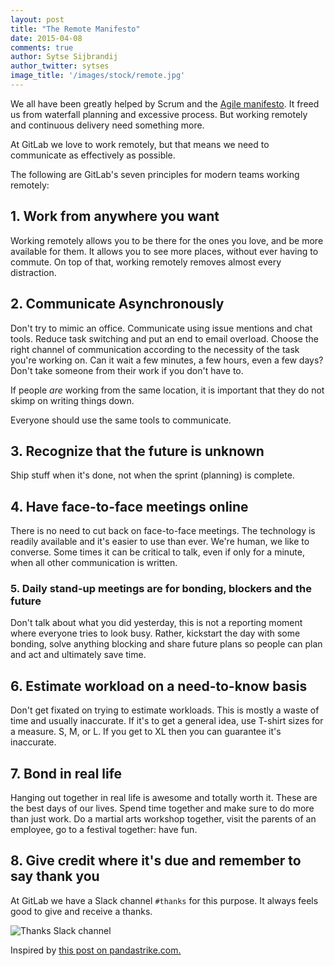 ```yaml
---
layout: post
title: "The Remote Manifesto"
date: 2015-04-08
comments: true
author: Sytse Sijbrandij
author_twitter: sytses
image_title: '/images/stock/remote.jpg'
---
```


We all have been greatly helped by Scrum and the [Agile manifesto](http://agilemanifesto.org/).
It freed us from waterfall planning and excessive process.
But working remotely and continuous delivery need something more.

<!-- more -->

At GitLab we love to work remotely, but that means we need to communicate as
effectively as possible.

The following are GitLab's seven principles for modern teams working remotely:

## 1. Work from anywhere you want

Working remotely allows you to be there for the ones you love, and be more
available for them. It allows you to see more places, without ever having
to commute. On top of that, working remotely removes almost every distraction.

## 2. Communicate Asynchronously

Don't try to mimic an office. Communicate using issue mentions and chat tools.
Reduce task switching and put an end to email overload. Choose the right channel
of communication according to the necessity of the task you're working on. Can
it wait a few minutes, a few hours, even a few days? Don't take someone from
their work if you don't have to.

If people _are_ working from the same location, it is important that they do
not skimp on writing things down.

Everyone should use the same tools to communicate.

## 3. Recognize that the future is unknown

Ship stuff when it's done, not when the sprint (planning) is complete.

## 4. Have face-to-face meetings online

There is no need to cut back on face-to-face meetings. The technology is readily
available and it's easier to use than ever. We're human, we like to converse.
Some times it can be critical to talk, even if only for a minute, when all
other communication is written.

### 5. Daily stand-up meetings are for bonding, blockers and the future

Don't talk about what you did yesterday,
this is not a reporting moment where everyone tries to look busy.
Rather, kickstart the day with some bonding,
solve anything blocking and share future plans so people can plan and act
and ultimately save time.

## 6. Estimate workload on a need-to-know basis

Don't get fixated on trying to estimate workloads. This is mostly a waste of
time and usually inaccurate. If it's to get a general idea, use T-shirt sizes
for a measure. S, M, or L. If you get to XL then you can guarantee it's
inaccurate.

## 7. Bond in real life

Hanging out together in real life is awesome and totally worth it. These are the
best days of our lives. Spend time together and make sure to do more than just
work. Do a martial arts workshop together, visit the parents of an employee,
go to a festival together: have fun.

## 8. Give credit where it's due and remember to say thank you

At GitLab we have a Slack channel `#thanks` for this purpose.
It always feels good to give and receive a thanks.

![Thanks Slack channel](/images/thanks.png)

Inspired by [this post on pandastrike.com.](https://www.pandastrike.com/posts/20150304-agile)
